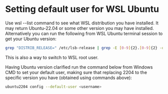 # Setting default user for WSL Ubuntu

Use wsl --list command to see what WSL distribution you have installed. It may return Ubuntu-22.04 or some other version you may have installed. Alternatively you can run the following from WSL Ubuntu terminal session to get your Ubuntu version:

```Bash
grep "DISTRIB_RELEASE=" /etc/lsb-release | grep -E [0-9]{2}.[0-9]{2} -o
```

This is also a way to switch to WSL root user.

Having Ubuntu version clarified run the command below from Windows CMD to set your default user, making sure that replacing 2204 to the specific version you have (obtained using commands above):

```Bash
ubuntu2204 config --default-user <username>
```
